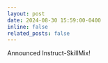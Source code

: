 ```yaml
---
layout: post
date: 2024-08-30 15:59:00-0400
inline: false
related_posts: false
---
```


Announced Instruct-SkillMix!